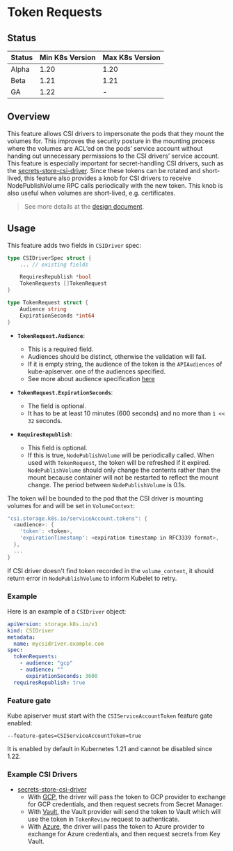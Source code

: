 # Token Requests

## Status

| Status | Min K8s Version | Max K8s Version |
| ------ | --------------- | --------------- |
| Alpha  | 1.20            | 1.20            |
| Beta   | 1.21            | 1.21            |
| GA     | 1.22            | -               |

## Overview

This feature allows CSI drivers to impersonate the pods that they mount the
volumes for. This improves the security posture in the mounting process where
the volumes are ACL’ed on the pods’ service account without handing out
unnecessary permissions to the CSI drivers’ service account.
This feature is especially important for secret-handling CSI drivers, such as
the [secrets-store-csi-driver](https://github.com/kubernetes-sigs/secrets-store-csi-driver).
Since these tokens can be rotated and short-lived,
this feature also provides a knob for CSI drivers to receive NodePublishVolume
RPC calls periodically with the new token. This knob is also useful when volumes
are short-lived, e.g. certificates.

> See more details at the [design document](https://github.com/kubernetes/enhancements/blob/master/keps/sig-storage/1855-csi-driver-service-account-token/README.md).

## Usage

This feature adds two fields in `CSIDriver` spec:

```go
type CSIDriverSpec struct {
    ... // existing fields

    RequiresRepublish *bool
    TokenRequests []TokenRequest
}

type TokenRequest struct {
    Audience string
    ExpirationSeconds *int64
}
```

- **`TokenRequest.Audience`**:

  - This is a required field.
  - Audiences should be distinct, otherwise the validation will fail.
  - If it is empty string, the audience of the token is the `APIAudiences` of kube-apiserver.
    one of the audiences specified.
  - See more about audience specification [here](https://tools.ietf.org/html/rfc7519#section-4.1.3)

- **`TokenRequest.ExpirationSeconds`**:

  - The field is optional.
  - It has to be at least 10 minutes (600 seconds) and no more than `1 << 32` seconds.

- **`RequiresRepublish`**:

  - This field is optional.
  - If this is true, `NodePublishVolume` will be periodically called. When used
    with `TokenRequest`, the token will be refreshed if it expired.
    `NodePublishVolume` should only change the contents rather than the
    mount because container will not be restarted to reflect the mount
    change. The period between `NodePublishVolume` is 0.1s.

The token will be bounded to the pod that the CSI driver is mounting volumes for
and will be set in `VolumeContext`:

```go
"csi.storage.k8s.io/serviceAccount.tokens": {
  <audience>: {
    'token': <token>,
    'expirationTimestamp': <expiration timestamp in RFC3339 format>,
  },
  ...
}
```

If CSI driver doesn't find token recorded in the `volume_context`, it should return error in `NodePublishVolume` to inform Kubelet to retry.

### Example

Here is an example of a `CSIDriver` object:

```yaml
apiVersion: storage.k8s.io/v1
kind: CSIDriver
metadata:
  name: mycsidriver.example.com
spec:
  tokenRequests:
    - audience: "gcp"
    - audience: ""
      expirationSeconds: 3600
  requiresRepublish: true
```

### Feature gate

Kube apiserver must start with the `CSIServiceAccountToken` feature gate enabled:

```
--feature-gates=CSIServiceAccountToken=true
```

It is enabled by default in Kubernetes 1.21 and cannot be disabled since 1.22.

### Example CSI Drivers

- [secrets-store-csi-driver](https://github.com/kubernetes-sigs/secrets-store-csi-driver)
  - With [GCP](https://github.com/GoogleCloudPlatform/secrets-store-csi-driver-provider-gcp),
    the driver will pass the token to GCP provider to exchange for GCP credentials, and then request
    secrets from Secret Manager.
  - With [Vault](https://github.com/hashicorp/secrets-store-csi-driver-provider-vault),
    the Vault provider will send the token to Vault which will use the token in
    `TokenReview` request to authenticate.
  - With [Azure](https://github.com/Azure/secrets-store-csi-driver-provider-azure),
    the driver will pass the token to Azure provider to exchange for Azure credentials, and then request
    secrets from Key Vault.
